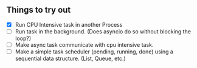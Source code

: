 ## Things to try out

- [x] Run CPU Intensive task in another Process
- [ ] Run task in the background. (Does asyncio do so without blocking the loop?)
- [ ] Make async task communicate with cpu intensive task.
- [ ] Make a simple task scheduler (pending, running, done) using a sequential data structure. (List, Queue, etc.)